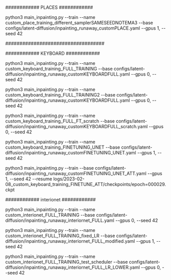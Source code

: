 ############ PLACES ############

python3 main_inpainting.py --train --name  custom_place_training_different_samplerSAMESEEDNOTEMA3 --base  configs/latent-diffusion/inpainting_runaway_customPLACE.yaml  --gpus 1,   --seed  42


###################################


############ KEYBOARD ############

python3 main_inpainting.py --train --name  custom_keyboard_training_FULL_TRAINING --base  configs/latent-diffusion/inpainting_runaway_customKEYBOARDFULL.yaml  --gpus 0,   --seed  42

python3 main_inpainting.py --train --name  custom_keyboard_training_FULL_TRAINING2 --base  configs/latent-diffusion/inpainting_runaway_customKEYBOARDFULL.yaml  --gpus 0,   --seed  42

python3 main_inpainting.py --train --name  custom_keyboard_training_FULL_FT_scratch --base  configs/latent-diffusion/inpainting_runaway_customKEYBOARDFULL_scratch.yaml  --gpus 0,   --seed  42


python3 main_inpainting.py --train --name  custom_keyboard_training_FINETUNING_UNET --base  configs/latent-diffusion/inpainting_runaway_customFINETUNING_UNET.yaml  --gpus 1,   --seed  42


python3 main_inpainting.py --train --base  configs/latent-diffusion/inpainting_runaway_customFINETUNING_UNET_ATT.yaml  --gpus 1,   --seed  42 --resume logs/2023-02-08_custom_keyboard_training_FINETUNE_ATT/checkpoints/epoch=000029.ckpt


############ interionet ############

python3 main_inpainting.py --train --name  custom_interionet_FULL_TRAINING --base  configs/latent-diffusion/inpainting_runaway_interiornet_FULL.yaml  --gpus 0,   --seed  42


python3 main_inpainting.py --train --name  custom_interionet_FULL_TRAINING_fixed_LR --base  configs/latent-diffusion/inpainting_runaway_interiornet_FULL_modified.yaml  --gpus 1,   --seed  42


python3 main_inpainting.py --train --name  custom_interionet_FULL_TRAINING_test_scheduler --base  configs/latent-diffusion/inpainting_runaway_interiornet_FULL_LR_LOWER.yaml  --gpus 0,   --seed  42
